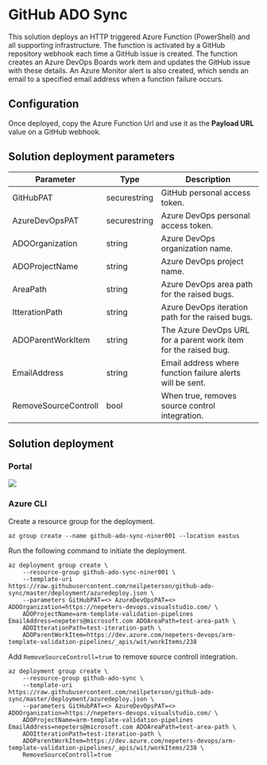 # GitHub ADO Sync

This solution deploys an HTTP triggered Azure Function (PowerShell) and all supporting infrastructure. The function is activated by a GitHub repository webhook each time a GitHub issue is created. The function creates an Azure DevOps Boards work item and updates the GitHub issue with these details. An Azure Monitor alert is also created, which sends an email to a specified email address when a function failure occurs.

## Configuration

Once deployed, copy the Azure Function Url and use it as the **Payload URL** value on a GitHub webhook.

## Solution deployment parameters

| Parameter | Type | Description |
|---|---|---|
| GitHubPAT | securestring | GitHub personal access token. |
| AzureDevOpsPAT | securestring | Azure DevOps personal access token. |
| ADOOrganization | string | Azure DevOps organization name. |
| ADOProjectName | string | Azure DevOps project name. |
| AreaPath | string | Azure DevOps area path for the raised bugs. |
| ItterationPath | string | Azure DevOps iteration path for the raised bugs. |
| ADOParentWorkItem | string | The Azure DevOps URL for a parent work item for the raised bug. |
| EmailAddress | string | Email address where function failure alerts will be sent. |
| RemoveSourceControll | bool | When true, removes source control integration. |

## Solution deployment

### Portal

<a href="https://portal.azure.com/#create/Microsoft.Template/uri/https%3A%2F%2Fraw.githubusercontent.com%2Fmspnp%2Fsamples%2Fmaster%2FOperationalExcellence%2Fazure-function-powershell%2Fazuredeploy.json" target="_blank">
    <img src="http://azuredeploy.net/deploybutton.png"/>
</a>  

### Azure CLI

Create a resource group for the deployment.

```azurecli
az group create --name github-ado-sync-niner001 --location eastus
```

Run the following command to initiate the deployment.

```azurecli
az deployment group create \
    --resource-group github-ado-sync-niner001 \
    --template-uri https://raw.githubusercontent.com/neilpeterson/github-ado-sync/master/deployment/azuredeploy.json \
    --parameters GitHubPAT=<> AzureDevOpsPAT=<> ADOOrganization=https://nepeters-devops.visualstudio.com/ \
    ADOProjectName=arm-template-validation-pipelines EmailAddress=nepeters@microsoft.com ADOAreaPath=test-area-path \
    ADOItterationPath=test-iteration-path \
    ADOParentWorkItem=https://dev.azure.com/nepeters-devops/arm-template-validation-pipelines/_apis/wit/workItems/238
```

Add `RemoveSourceControll=true` to remove source controll integration.

```azurecli
az deployment group create \
    --resource-group github-ado-sync \
    --template-uri https://raw.githubusercontent.com/neilpeterson/github-ado-sync/master/deployment/azuredeploy.json \
    --parameters GitHubPAT=<> AzureDevOpsPAT=<> ADOOrganization=https://nepeters-devops.visualstudio.com/ \
    ADOProjectName=arm-template-validation-pipelines EmailAddress=nepeters@microsoft.com ADOAreaPath=test-area-path \
    ADOItterationPath=test-iteration-path \
    ADOParentWorkItem=https://dev.azure.com/nepeters-devops/arm-template-validation-pipelines/_apis/wit/workItems/238 \
    RemoveSourceControll=true
```